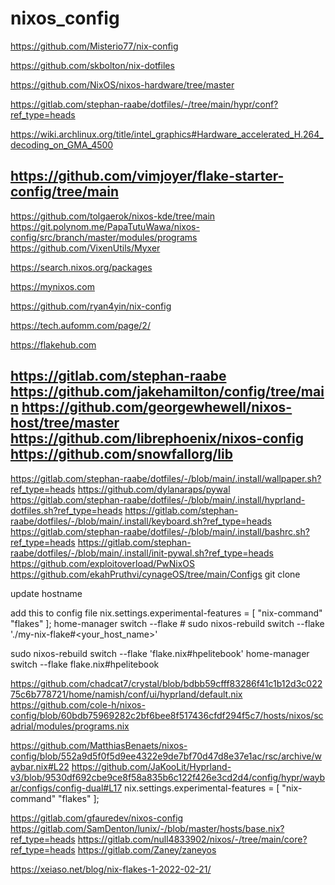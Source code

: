 # nixos_config

https://github.com/Misterio77/nix-config

https://github.com/skbolton/nix-dotfiles

https://github.com/NixOS/nixos-hardware/tree/master

https://gitlab.com/stephan-raabe/dotfiles/-/tree/main/hypr/conf?ref_type=heads

https://wiki.archlinux.org/title/intel_graphics#Hardware_accelerated_H.264_decoding_on_GMA_4500

https://github.com/vimjoyer/flake-starter-config/tree/main
----
https://github.com/tolgaerok/nixos-kde/tree/main
https://git.polynom.me/PapaTutuWawa/nixos-config/src/branch/master/modules/programs
https://github.com/VixenUtils/Myxer


https://search.nixos.org/packages

https://mynixos.com

https://github.com/ryan4yin/nix-config

https://tech.aufomm.com/page/2/

https://flakehub.com

https://gitlab.com/stephan-raabe
https://github.com/jakehamilton/config/tree/main
https://github.com/georgewhewell/nixos-host/tree/master
https://github.com/librephoenix/nixos-config
https://github.com/snowfallorg/lib
-----
https://gitlab.com/stephan-raabe/dotfiles/-/blob/main/.install/wallpaper.sh?ref_type=heads
https://github.com/dylanaraps/pywal
https://gitlab.com/stephan-raabe/dotfiles/-/blob/main/.install/hyprland-dotfiles.sh?ref_type=heads
https://gitlab.com/stephan-raabe/dotfiles/-/blob/main/.install/keyboard.sh?ref_type=heads
https://gitlab.com/stephan-raabe/dotfiles/-/blob/main/.install/bashrc.sh?ref_type=heads
https://gitlab.com/stephan-raabe/dotfiles/-/blob/main/.install/init-pywal.sh?ref_type=heads
https://github.com/exploitoverload/PwNixOS
https://github.com/ekahPruthvi/cynageOS/tree/main/Configs
git clone 


update hostname

add this to config file
nix.settings.experimental-features = [ "nix-command" "flakes" ];
home-manager switch --flake <flake-uri>#<USERNAME>
sudo nixos-rebuild switch --flake './my-nix-flake#<your_host_name>'

sudo nixos-rebuild switch --flake 'flake.nix#hpelitebook'
home-manager switch --flake flake.nix#hpelitebook

https://github.com/chadcat7/crystal/blob/bdbb59cfff83286f41c1b12d3c02275c6b778721/home/namish/conf/ui/hyprland/default.nix
https://github.com/cole-h/nixos-config/blob/60bdb75969282c2bf6bee8f517436cfdf294f5c7/hosts/nixos/scadrial/modules/programs.nix

https://github.com/MatthiasBenaets/nixos-config/blob/552a9d5f0f5d9ee4322e9de7bf70d47d8e37e1ac/rsc/archive/waybar.nix#L22
https://github.com/JaKooLit/Hyprland-v3/blob/9530df692cbe9ce8f58a835b6c122f426e3cd2d4/config/hypr/waybar/configs/config-dual#L17
 nix.settings.experimental-features = [ "nix-command" "flakes" ];


https://gitlab.com/gfauredev/nixos-config
https://gitlab.com/SamDenton/lunix/-/blob/master/hosts/base.nix?ref_type=heads
https://gitlab.com/null4833902/nixos/-/tree/main/core?ref_type=heads
https://gitlab.com/Zaney/zaneyos

https://xeiaso.net/blog/nix-flakes-1-2022-02-21/